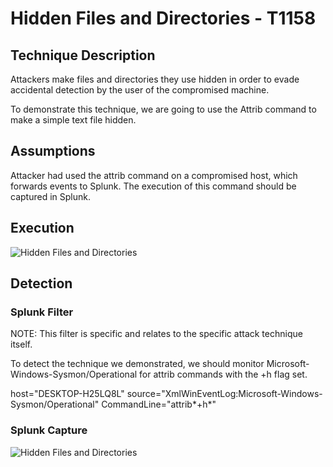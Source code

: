 
# Hidden Files and Directories - T1158

## Technique Description

Attackers make files and directories they use hidden in order to evade accidental detection by the user of the compromised machine.

To demonstrate this technique, we are going to use the Attrib command to make a simple text file hidden.

## Assumptions

Attacker had used the attrib command on a compromised host, which forwards events to Splunk. The execution of this command should be captured in Splunk.

## Execution

![Hidden Files and Directories](https://user-images.githubusercontent.com/36422282/55605827-434ca580-5744-11e9-9764-f76fb3ccf1e9.PNG)

## Detection

### Splunk Filter

NOTE: This filter is specific and relates to the specific attack technique itself.

To detect the technique we demonstrated, we should monitor Microsoft-Windows-Sysmon/Operational for attrib commands with the +h flag set.

host="DESKTOP-H25LQ8L" source="XmlWinEventLog:Microsoft-Windows-Sysmon/Operational" CommandLine="attrib*+h*"

### Splunk Capture

![Hidden Files and Directories](https://user-images.githubusercontent.com/36422282/55605835-4f386780-5744-11e9-8f06-97292b3fdcc8.png)
